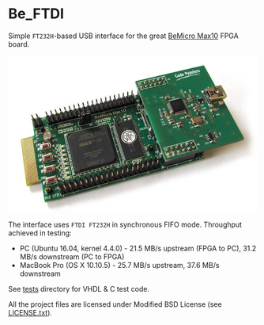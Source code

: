 Be\_FTDI
========

Simple `FT232H`-based USB interface for the great [BeMicro Max10](https://www.arrow.com/en/products/bemicromax10/arrow-development-tools) FPGA board.  

![Be\_FTDI Logo](images/be_ftdi.jpg)

The interface uses `FTDI FT232H` in synchronous FIFO mode. Throughput achieved in testing:

 * PC (Ubuntu 16.04, kernel 4.4.0)  - 21.5 MB/s upstream (FPGA to PC), 31.2 MB/s downstream (PC to FPGA)
 * MacBook Pro (OS X 10.10.5) - 25.7 MB/s upstream, 37.6 MB/s downstream

See [tests](tests) directory for VHDL & C test code.

All the project files are licensed under Modified BSD License (see [LICENSE.txt](LICENSE.txt)).
